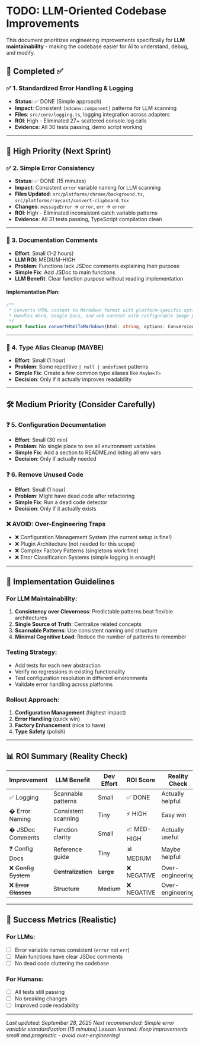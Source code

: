 # TODO: LLM-Oriented Codebase Improvements

This document prioritizes engineering improvements specifically for **LLM maintainability** - making the codebase easier for AI to understand, debug, and modify.

## 🎯 Completed ✅

### ✅ 1. Standardized Error Handling & Logging
- **Status**: ✅ DONE (Simple approach)
- **Impact**: Consistent `[mdconv:component]` patterns for LLM scanning
- **Files**: `src/core/logging.ts`, logging integration across adapters
- **ROI**: High - Eliminated 27+ scattered console.log calls
- **Evidence**: All 30 tests passing, demo script working

---

## 🚀 High Priority (Next Sprint)

### ✅ 2. Simple Error Consistency 
- **Status**: ✅ DONE (15 minutes)
- **Impact**: Consistent `error` variable naming for LLM scanning
- **Files Updated**: `src/platforms/chrome/background.ts`, `src/platforms/raycast/convert-clipboard.tsx`
- **Changes**: `messageError` → `error`, `err` → `error`
- **ROI**: High - Eliminated inconsistent catch variable patterns
- **Evidence**: All 31 tests passing, TypeScript compilation clean

---

### 🥈 3. Documentation Comments
- **Effort**: Small (1-2 hours)
- **LLM ROI**: MEDIUM-HIGH
- **Problem**: Functions lack JSDoc comments explaining their purpose
- **Simple Fix**: Add JSDoc to main functions
- **LLM Benefit**: Clear function purpose without reading implementation

#### Implementation Plan:
```typescript
/**
 * Converts HTML content to Markdown format with platform-specific optimizations.
 * Handles Word, Google Docs, and web content with configurable image processing.
 */
export function convertHtmlToMarkdown(html: string, options: ConversionOptions = {}): string
```

---

### 🥉 4. Type Alias Cleanup (MAYBE)
- **Effort**: Small (1 hour)
- **Problem**: Some repetitive `| null | undefined` patterns
- **Simple Fix**: Create a few common type aliases like `Maybe<T>`
- **Decision**: Only if it actually improves readability

---

## 🛠️ Medium Priority (Consider Carefully)

### ❓ 5. Configuration Documentation  
- **Effort**: Small (30 min)
- **Problem**: No single place to see all environment variables
- **Simple Fix**: Add a section to README.md listing all env vars
- **Decision**: Only if actually needed

### ❓ 6. Remove Unused Code
- **Effort**: Small (1 hour)  
- **Problem**: Might have dead code after refactoring
- **Simple Fix**: Run a dead code detector
- **Decision**: Only if it actually exists

### ❌ AVOID: Over-Engineering Traps
- ❌ Configuration Management System (the current setup is fine!)
- ❌ Plugin Architecture (not needed for this scope)
- ❌ Complex Factory Patterns (singletons work fine)
- ❌ Error Classification Systems (simple logging is enough)

---

## 📏 Implementation Guidelines

### For LLM Maintainability:
1. **Consistency over Cleverness**: Predictable patterns beat flexible architectures
2. **Single Source of Truth**: Centralize related concepts 
3. **Scannable Patterns**: Use consistent naming and structure
4. **Minimal Cognitive Load**: Reduce the number of patterns to remember

### Testing Strategy:
- Add tests for each new abstraction
- Verify no regressions in existing functionality
- Test configuration resolution in different environments
- Validate error handling across platforms

### Rollout Approach:
1. **Configuration Management** (highest impact)
2. **Error Handling** (quick win)
3. **Factory Enhancement** (nice to have)
4. **Type Safety** (polish)

---

## 📊 ROI Summary (Reality Check)

| Improvement | LLM Benefit | Dev Effort | ROI Score | Reality Check |
|------------|-------------|------------|-----------|---------------|
| ✅ Logging | Scannable patterns | Small | ✅ DONE | Actually helpful |
| � Error Naming | Consistent scanning | Tiny | ⚡ HIGH | Easy win |
| � JSDoc Comments | Function clarity | Small | 📈 MED-HIGH | Actually useful |
| ❓ Config Docs | Reference guide | Tiny | 📊 MEDIUM | Maybe helpful |
| ❌ ~~Config System~~ | ~~Centralization~~ | ~~Large~~ | ❌ NEGATIVE | Over-engineering |
| ❌ ~~Error Classes~~ | ~~Structure~~ | ~~Medium~~ | ❌ NEGATIVE | Over-engineering |

---

## 🎯 Success Metrics (Realistic)

### For LLMs:
- [ ] Error variable names consistent (`error` not `err`)
- [ ] Main functions have clear JSDoc comments
- [ ] No dead code cluttering the codebase

### For Humans:  
- [ ] All tests still passing
- [ ] No breaking changes
- [ ] Improved code readability

---

*Last updated: September 28, 2025*
*Next recommended: Simple error variable standardization (15 minutes)*
*Lesson learned: Keep improvements small and pragmatic - avoid over-engineering!*